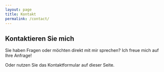 ```yaml
---
layout: page
title: Kontakt
permalink: /contact/
---
```


## Kontaktieren Sie mich

Sie haben Fragen oder möchten direkt mit mir sprechen? Ich freue mich auf Ihre Anfrage!


Oder nutzen Sie das Kontaktformular auf dieser Seite.

